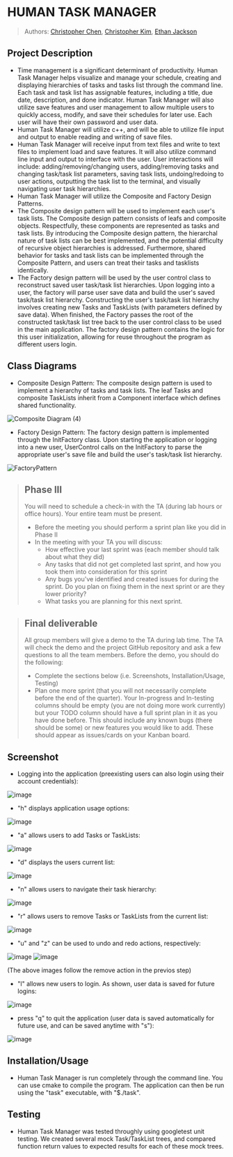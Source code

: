 # HUMAN TASK MANAGER

 
 > Authors: [Christopher Chen](https://github.com/36tofu),
            [Christopher Kim](https://github.com/JimmyNoBob),
            [Ethan Jackson](https://github.com/ethantjackson)

## Project Description
  * Time management is a significant determinant of productivity. Human Task Manager helps visualize and manage your schedule, creating and displaying hierarchies of tasks and tasks list through the command line. Each task and task list has assignable features, including a title, due date, description, and done indicator. Human Task Manager will also utilize save features and user management to allow multiple users to quickly access, modify, and save their schedules for later use. Each user will have their own password and user data.
  * Human Task Manager will utilize c++, and will be able to utilize file input and output to enable reading and writing of save files.
  * Human Task Manager will receive input from text files and write to text files to implement load and save features. It will also utilize command line input and output to interface with the user. User interactions will include: adding/removing/changing users, adding/removing tasks and changing task/task list parameters, saving task lists, undoing/redoing to user actions, outputting the task list to the terminal, and visually navigating user task hierarchies.
  * Human Task Manager will utilize the Composite and Factory Design Patterns. 
  * The Composite design pattern will be used to implement each user's task lists. The Composite design pattern consists of leafs and composite objects. Respectfully, these components are represented as tasks and task lists. By introducing the Composite design pattern, the hierarchal nature of task lists can be best implemented, and the potential difficulty of recursive object hierarchies is addressed. Furthermore, shared behavior for tasks and task lists can be implemented through the Composite Pattern, and users can treat their tasks and tasklists identically. 
  * The Factory design pattern will be used by the user control class to reconstruct saved user task/task list hierarchies. Upon logging into a user, the factory will parse user save data and build the user's saved task/task list hierarchy. Constructing the user's task/task list hierarchy involves creating new Tasks and TaskLists (with parameters defined by save data). When finished, the Factory passes the root of the constructed task/task list tree back to the user control class to be used in the main application. The factory design pattern contains the logic for this user initialization, allowing for reuse throughout the program as different users login. 

## Class Diagrams
 * Composite Design Pattern: The composite design pattern is used to implement a hierarchy of tasks and task lists. The leaf Tasks and composite TaskLists inherit from a Component interface which defines shared functionality.
 
![Composite Diagram (4)](https://user-images.githubusercontent.com/71403787/110417177-ea7d9a00-8049-11eb-9da1-6a7f58428cb4.jpg)

 * Factory Design Pattern: The factory design pattern is implemented through the InitFactory class. Upon starting the application or logging into a new user, UserControl calls on the InitFactory to parse the appropriate user's save file and build the user's task/task list hierarchy.

![FactoryPattern](https://user-images.githubusercontent.com/71403787/110417459-84dddd80-804a-11eb-87a9-c6be2380d027.jpg)

 > ## Phase III
 > You will need to schedule a check-in with the TA (during lab hours or office hours). Your entire team must be present. 
 > * Before the meeting you should perform a sprint plan like you did in Phase II
 > * In the meeting with your TA you will discuss: 
 >   - How effective your last sprint was (each member should talk about what they did)
 >   - Any tasks that did not get completed last sprint, and how you took them into consideration for this sprint
 >   - Any bugs you've identified and created issues for during the sprint. Do you plan on fixing them in the next sprint or are they lower priority?
 >   - What tasks you are planning for this next sprint.

 > ## Final deliverable
 > All group members will give a demo to the TA during lab time. The TA will check the demo and the project GitHub repository and ask a few questions to all the team members. 
 > Before the demo, you should do the following:
 > * Complete the sections below (i.e. Screenshots, Installation/Usage, Testing)
 > * Plan one more sprint (that you will not necessarily complete before the end of the quarter). Your In-progress and In-testing columns should be empty (you are not doing more work currently) but your TODO column should have a full sprint plan in it as you have done before. This should include any known bugs (there should be some) or new features you would like to add. These should appear as issues/cards on your Kanban board. 
 
 ## Screenshot
  * Logging into the application (preexisting users can also login using their account credentials):
  
  ![image](https://user-images.githubusercontent.com/71403787/110260130-d5c4d780-7f5f-11eb-84f5-bcc4fcd950dd.png)
 
 * "h" displays application usage options:

 ![image](https://user-images.githubusercontent.com/71403787/110260269-42d86d00-7f60-11eb-86e1-46edd2eaf682.png)

* "a" allows users to add Tasks or TaskLists:

![image](https://user-images.githubusercontent.com/71403787/110260348-a2cf1380-7f60-11eb-96b5-6b8f6dfc1df6.png)

* "d" displays the users current list:

 ![image](https://user-images.githubusercontent.com/71403787/110260920-f9d5e800-7f62-11eb-8a80-b0f61ea7923c.png)


* "n" allows users to navigate their task hierarchy:

 ![image](https://user-images.githubusercontent.com/71403787/110260455-2e48a480-7f61-11eb-8115-f411253ed6d7.png)

* "r" allows users to remove Tasks or TaskLists from the current list:

 ![image](https://user-images.githubusercontent.com/71403787/110260508-6f40b900-7f61-11eb-8560-3e7ff29256f3.png)

* "u" and "z" can be used to undo and redo actions, respectively:

 ![image](https://user-images.githubusercontent.com/71403787/110260540-8d0e1e00-7f61-11eb-8b1f-0bc7f8b5dd01.png) ![image](https://user-images.githubusercontent.com/71403787/110260551-98614980-7f61-11eb-96b2-933843721b1e.png)

 (The above images follow the remove action in the previos step)

* "l" allows new users to login. As shown, user data is saved for future logins:

 ![image](https://user-images.githubusercontent.com/71403787/110260693-1de4f980-7f62-11eb-880f-52b03f0bd461.png)

* press "q" to quit the application (user data is saved automatically for future use, and can be saved anytime with "s"):

 ![image](https://user-images.githubusercontent.com/71403787/110260726-3e14b880-7f62-11eb-83a3-7c9b8d9ccf9e.png)


 ## Installation/Usage
 * Human Task Manager is run completely through the command line. You can use cmake to compile the program. The application can then be run using the "task" executable, with "$./task". 
 
 ## Testing
  * Human Task Manager was tested throughly using googletest unit testing. We created several mock Task/TaskList trees, and compared function return values to expected results for each of these mock trees.
